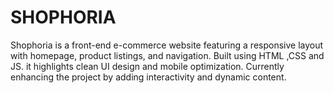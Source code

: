 # SHOPHORIA
Shophoria is a front-end e-commerce website featuring a responsive layout with homepage, product listings, and navigation. Built using HTML ,CSS and JS. it highlights clean UI design and mobile optimization. Currently enhancing the project by adding interactivity and dynamic content. 
